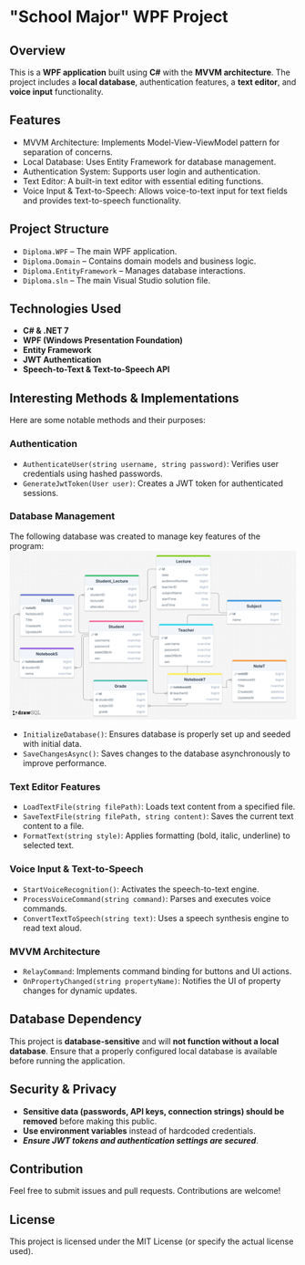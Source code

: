 # "School Major" WPF Project
## Overview
This is a **WPF application** built using **C#** with the **MVVM architecture**. The project includes a **local database**, authentication features, a **text editor**, and **voice input** functionality.

## Features
- MVVM Architecture: Implements Model-View-ViewModel pattern for separation of concerns.
- Local Database: Uses Entity Framework for database management.
- Authentication System: Supports user login and authentication.
- Text Editor: A built-in text editor with essential editing functions.
- Voice Input & Text-to-Speech: Allows voice-to-text input for text fields and provides text-to-speech functionality.

## Project Structure
- `Diploma.WPF` – The main WPF application.
- `Diploma.Domain` – Contains domain models and business logic.
- `Diploma.EntityFramework` – Manages database interactions.
- `Diploma.sln` – The main Visual Studio solution file.

## Technologies Used
- **C# & .NET 7**
- **WPF (Windows Presentation Foundation)**
- **Entity Framework**
- **JWT Authentication**
- **Speech-to-Text & Text-to-Speech API**

## Interesting Methods & Implementations
Here are some notable methods and their purposes:

### Authentication
- `AuthenticateUser(string username, string password)`: Verifies user credentials using hashed passwords.
- `GenerateJwtToken(User user)`: Creates a JWT token for authenticated sessions.

### Database Management
The following database was created to manage key features of the program:
![Database Schema](images/drawSQL.png)

- `InitializeDatabase()`: Ensures database is properly set up and seeded with initial data.
- `SaveChangesAsync()`: Saves changes to the database asynchronously to improve performance.



### Text Editor Features
- `LoadTextFile(string filePath)`: Loads text content from a specified file.
- `SaveTextFile(string filePath, string content)`: Saves the current text content to a file.
- `FormatText(string style)`: Applies formatting (bold, italic, underline) to selected text.

### Voice Input & Text-to-Speech
- `StartVoiceRecognition()`: Activates the speech-to-text engine.
- `ProcessVoiceCommand(string command)`: Parses and executes voice commands.
- `ConvertTextToSpeech(string text)`: Uses a speech synthesis engine to read text aloud.

### MVVM Architecture
- `RelayCommand`: Implements command binding for buttons and UI actions.
- `OnPropertyChanged(string propertyName)`: Notifies the UI of property changes for dynamic updates.

## Database Dependency
This project is **database-sensitive** and will **not function without a local database**. Ensure that a properly configured local database is available before running the application.

## Security & Privacy
- **Sensitive data (passwords, API keys, connection strings) should be removed** before making this public.
- **Use environment variables** instead of hardcoded credentials.
- **_Ensure JWT tokens and authentication settings are secured_**.

## Contribution
Feel free to submit issues and pull requests. Contributions are welcome!

## License
This project is licensed under the MIT License (or specify the actual license used).



